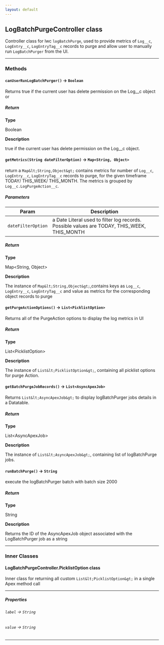 ```yaml
---
layout: default
---
```


## LogBatchPurgeController class

Controller class for lwc `logBatchPurge`, used to provide metrics of `Log__c`, `LogEntry__c`, `LogEntryTag__c` records to purge and allow user to manually run `LogBatchPurger` from the UI.

---

### Methods

#### `canUserRunLogBatchPurger()` → `Boolean`

Returns true if the current user has delete permission on the Log\_\_c object or

##### Return

**Type**

Boolean

**Description**

true if the current user has delete permission on the Log\_\_c object.

#### `getMetrics(String dateFilterOption)` → `Map<String, Object>`

return a `Map&lt;String,Object&gt;` contains metrics for number of `Log__c`, `LogEntry__c`, `LogEntryTag__c` records to purge, for the given timeframe TODAY/ THIS_WEEK/ THIS_MONTH. The metrics is grouped by `Log__c.LogPurgeAction__c`.

##### Parameters

| Param              | Description                                                                                 |
| ------------------ | ------------------------------------------------------------------------------------------- |
| `dateFilterOption` | a Date Literal used to filter log records. Possible values are TODAY, THIS_WEEK, THIS_MONTH |

##### Return

**Type**

Map&lt;String, Object&gt;

**Description**

The instance of `Map&lt;String,Object&gt;`,contains keys as `Log__c`, `LogEntry__c`, `LogEntryTag__c` and value as metrics for the corresponding object records to purge

#### `getPurgeActionOptions()` → `List<PicklistOption>`

Returns all of the PurgeAction options to display the log metrics in UI

##### Return

**Type**

List&lt;PicklistOption&gt;

**Description**

The instance of `List&lt;PicklistOption&gt;`, containing all picklist options for purge Action.

#### `getBatchPurgeJobRecords()` → `List<AsyncApexJob>`

Returns `List&lt;AsyncApexJob&gt;` to display logBatchPurger jobs details in a Datatable.

##### Return

**Type**

List&lt;AsyncApexJob&gt;

**Description**

The instance of `List&lt;AsyncApexJob&gt;`, containing list of logBatchPurge jobs.

#### `runBatchPurge()` → `String`

execute the logBatchPurger batch with batch size 2000

##### Return

**Type**

String

**Description**

Returns the ID of the AsyncApexJob object associated with the LogBatchPurger job as a string

---

### Inner Classes

#### LogBatchPurgeController.PicklistOption class

Inner class for returning all custom `List&lt;PicklistOption&gt;` in a single Apex method call

---

##### Properties

###### `label` → `String`

###### `value` → `String`

---
